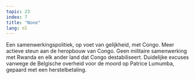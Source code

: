```yaml
---
topic: 23
index: 7
title: "None"
lang: nl
---
```

Een samenwerkingspolitiek, op voet van gelijkheid, met Congo. Meer actieve
steun aan de heropbouw van Congo.
Geen militaire samenwerking met Rwanda en elk ander land dat Congo
destabiliseert.
Duidelijke excuses vanwege de Belgische overheid voor de moord op Patrice
Lumumba, gepaard met een herstelbetaling.
